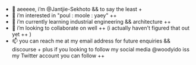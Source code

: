 - 👋 aeeeee, i’m @Jantjie-Sekhoto && to say the least +
- 👀 i’m interested in "poul : moole : yaey" ++
- 🌱 i’m currently learning industrial engineering && architecture ++
- 💞️ i’m looking to collaborate on well ++ (i actually haven't figured that out yet ++ )
- 📫 you can reach me at my email address for future enquiries && discourse + plus if you looking to follow my social media @woodyido iss my Twitter account you can follow ++

<!---
Jantjie-Sekhoto/Jantjie-Sekhoto is a ✨ special ✨ repository because its `README.md` (this file) appears on your GitHub profile.
You can click the Preview link to take a look at your changes.
--->
